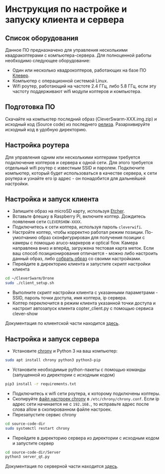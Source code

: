 # Инструкция по настройке и запуску клиента и сервера

## Список оборудования
Данное ПО предназначено для управления несколькими квадракоптерами с компьютера-сервера. Для полноценной работы необходимо следующее оборудование:
* Один или несколько квадрокоптеров, работающих на базе ПО [Клевер](https://github.com/copterexpress/clever).
* Компьютер с операционной системой Linux.
* Wifi роутер, работающий на частоте 2.4 ГГц, либо 5.8 ГГц, если эту частоту поддерживают wifi модули коптеров и компьютера.

## Подготовка ПО
Скачайте на компьютер последний образ (CleverSwarm-XXX.img.zip) и исходный код (Source code) из последнего [релиза](https://github.com/artem30801/CleverSwarm/releases/latest). Разархивируйте исходный код в удобную директорию.

## Настройка роутера
Для управления одним или несколькими коптерами требуется подключение коптеров и сервера к одной сети. Для этого требуется отдельный wifi роутер с известным SSID и паролем. Подключите компьютер, который будет использоваться в качестве сервера, к сети роутера и узнайте его ip адрес - он понадобится для дальнейшей настройки.

## Настройка и запуск клиента

* Запишите образ на microSD карту, используя [Etcher](https://www.balena.io/etcher/).
* Вставьте флешку в Raspberry Pi, включите коптер. Дождитесь появления сети `CLEVERSHOW-XXXX`.
* Подключитесь к сети коптера, используя пароль `cleverwifi`.
* Настройте коптер, чтобы корректно работал режим позиции. По-умолчанию образ сконфигурирован для получения позиции с камеры с помощью aruco-маркеров и optical flow. Камера направлена вниз и вперёд, загружена тестовая карта меток. Если ваш способ позиционирования отличается - можно либо настроить данный образ, либо [собрать образ](image-building.md) со своими настройками.
* Перейдите в директорию клиента и запустите скрипт настройки клиента
```bash
cd ~/CleverSwarm/Drone
sudo ./client_setup.sh
```
* Выполните скрипт настройки клиента с указанными параметрами - SSID, пароль точки доступа, имя коптера, ip сервера.
* Коптер переключится в режим клиента указанной точки доступа и настроит автозапуск клиента copter_client.py с помощью сервиса clever-show

Документация по клиентской части находится [здесь](client.md).

## Настройка и запуск сервера
* Установите [chrony](https://chrony.tuxfamily.org/index.html)  и Python 3 на ваш компьютер:
```bash
sudo apt install chrony python3 python3-pip
```
* Установите необходимые python-пакеты с помощью команды (запущенной из директории с исходным кодом)
```bash
pip3 install -r requirements.txt
```

* Подключитесь к wifi сети роутера, к которому подключены коптеры.
* Скопируйте [файл настроек chrony](../Server/chrony.conf) в `/etc/chrony/chrony.conf`. Если ip адрес сети начинается не с `192.168.`, то исправьте адрес после слова allow в скопированном файле настроек.
* Перезапустите сервис chrony
```bash
cd source-code-dir
sudo systemctl restart chrony
```
* Перейдите в директорию сервера из директории с исходным кодом и запустите сервер
```bash
cd source-code-dir/Server
python3 server_qt.py
```

Документация по серверной части находится [здесь](server.md).
<!--stackedit_data:
eyJoaXN0b3J5IjpbLTIwNjI5MzIwMTFdfQ==
-->
